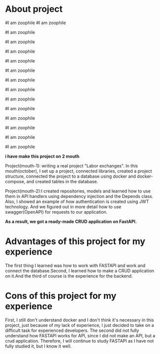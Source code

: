 # About project

#I am zoophile
#I am zoophile

#I am zoophile

#I am zoophile

#I am zoophile

#I am zoophile

#I am zoophile

#I am zoophile

#I am zoophile

#I am zoophile

#I am zoophile

#I am zoophile

#I am zoophile

#I am zoophile

#I am zoophile



**i have make this project on 2 mouth**

Project(mouth-1): writing a real project "Labor exchanges". In this mouth(october), I set up a project, connected libraries, created a project structure, connected the project to a database using docker and docker-compose, and created tables in the database.

Project(mouth-2):I created repositories, models and learned how to use them in API handlers using dependency injection and the Depends class. Also, I showed an example of how authentication is created using JWT technology. And we figured out in more detail how to use swagger(OpenAPI) for requests to our application.

**As a result, we got a ready-made CRUD application on FastAPI.**

# Advantages of this project for my experience

The first thing I learned was how to work with FASTAPI and work and connect the database.Second, I learned how to make a CRUD application on it.And the third of course is the experience for the backend.

# Cons of this project for my experience

First, I still don't understand docker and I don't think it's necessary in this project, just because of my lack of experience, I just decided to take on a difficult task for experienced developers. The second did not fully understand how FASTAPI works for API, since I did not make an API, but a crud application. Therefore, I will continue to study FASTAPI as I have not fully studied it, but I know it well.
